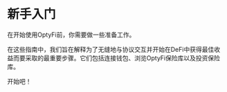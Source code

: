 # 新手入门

在开始使用OptyFi前，你需要做一些准备工作。

在这些指南中，我们旨在解释为了无缝地与协议交互并开始在DeFi中获得最佳收益而要采取的最重要步骤。它们包括连接钱包、浏览OptyFi保险库以及投资保险库。

开始吧！
